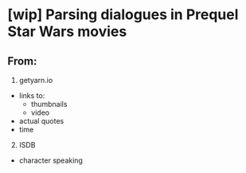 # [wip] Parsing dialogues in Prequel Star Wars movies

## From:

1. getyarn.io
- links to:
  - thumbnails
  - video
- actual quotes
- time

2. ISDB
- character speaking
